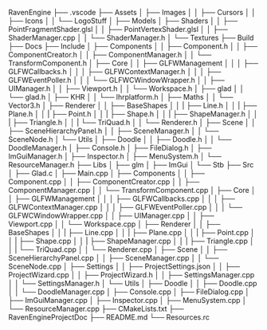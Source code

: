 RavenEngine
├── .vscode
├── Assets
│   ├── Images
│   │   ├── Cursors
│   │   ├── Icons
│   │   └── LogoStuff
│   ├── Models
│   ├── Shaders
│   │   ├── PointFragmentShader.glsl
│   │   ├── PointVertexShader.glsl
│   │   ├── ShaderManager.cpp
│   │   └── ShaderManager.h
│   └── Textures
├── Build
├── Docs
├── Include
│   ├── Components
│   │   ├── Component.h
│   │   ├── ComponentCreator.h
│   │   ├── ComponentManager.h
│   │   └── TransformComponent.h
│   ├── Core
│   │   ├── GLFWManagement
│   │   │   ├── GLFWCallbacks.h
│   │   │   ├── GLFWContextManager.h
│   │   │   ├── GLFWEventPoller.h
│   │   │   └── GLFWCWindowWrapper.h
│   │   ├── UIManager.h
│   │   ├── Viewport.h
│   │   └── Workspace.h
│   ├── glad
│   │   └── glad.h
│   ├── KHR
│   │   └── lhrplatform.h
│   ├── Maths
│   │   └── Vector3.h
│   ├── Renderer
│   │   ├── BaseShapes
│   │   |   ├── Line.h
│   │   |   ├── Plane.h
│   │   |   ├── Point.h
│   │   |   ├── Shape.h
│   │   |   ├── ShapeManager.h
│   │   |   ├── Triangle.h
│   │   |   └── TriQuad.h
│   │   └──  Renderer.h
│   ├── Scene
│   │   ├── SceneHierarchyPanel.h
│   │   ├── SceneManager.h
│   │   └── SceneNode.h
│   └── Utils
│       ├── Doodle
│       │   ├── Doodle.h
│       │   └── DoodleManager.h
│       ├── Console.h
│       ├── FileDialog.h
│       ├── ImGuiManager.h
│       ├── Inspector.h
│       ├── MenuSystem.h
│       └── ResourceManager.h
├── Libs
│   ├── glm
│   ├── ImGui
│   └── Stb
├── Src
│   ├── Glad.c
│   ├── Main.cpp
│   ├── Components
│   │   ├── Component.cpp
│   │   ├── ComponentCreator.cpp
│   │   ├── ComponentManager.cpp
│   │   └── TransformComponent.cpp
│   ├── Core
│   │   ├── GLFWManagement
│   │   │   ├── GLFWCallbacks.cpp
│   │   │   ├── GLFWContextManager.cpp
│   │   │   ├── GLFWEventPoller.cpp
│   │   │   └── GLFWCWindowWrapper.cpp
│   │   ├── UIManager.cpp
│   │   ├── Viewport.cpp
│   │   └── Workspace.cpp
│   ├── Renderer
│   │   ├── BaseShapes
│   │   |   ├── Line.cpp
│   │   |   ├── Plane.cpp
│   │   |   ├── Point.cpp
│   │   |   ├── Shape.cpp
│   │   |   ├── ShapeManager.cpp
│   │   |   ├── Triangle.cpp
│   │   |   └── TriQuad.cpp
│   │   └── Renderer.cpp
│   ├── Scene
│   │   ├── SceneHierarchyPanel.cpp
│   │   ├── SceneManager.cpp
│   │   └── SceneNode.cpp
│   ├── Settings
│   │   ├── ProjectSettings.json
│   │   ├── ProjectWizard.cpp
│   │   ├── ProjectWizard.h
│   │   ├── SettingsManager.cpp
│   │   └── SettingsManager.h
│   └── Utils
│       ├── Doodle
│       │   ├── Doodle.cpp
│       │   └── DoodleManager.cpp
│       ├── Console.cpp
│       ├── FileDialog.cpp
│       ├── ImGuiManager.cpp
│       ├── Inspector.cpp
│       ├── MenuSystem.cpp
│       └── ResourceManager.cpp
├── CMakeLists.txt
├── RavenEngineProjectDoc
├── README.md
└── Resources.rc
